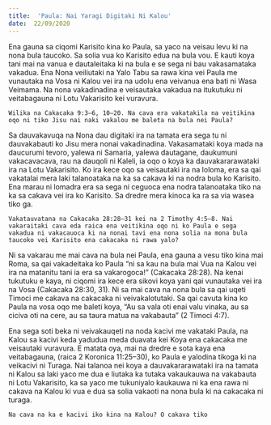 ```yaml
---
title:  'Paula: Nai Yaragi Digitaki Ni Kalou'
date:  22/09/2020
---
```


Ena gauna sa ciqomi Karisito kina ko Paula, sa yaco na veisau levu ki na nona bula taucoko. Sa solia vua ko Karisito edua na bula vou. E kauti koya tani mai na vanua e dautaleitaka ki na bula e se sega ni bau vakasamataka vakadua. Ena Nona veiliutaki na Yalo Tabu sa rawa kina vei Paula me vunautaka na Vosa ni Kalou vei ira na udolu ena veivanua ena bati ni Wasa Veimama. Na nona vakadinadina e veisautaka vakadua na itukutuku ni veitabagauna ni Lotu Vakarisito kei vuravura.

`Wilika na Cakacaka 9:3–6, 10–20. Na cava era vakatakila na veitikina oqo ni tiko Jisu nai naki vakalou me baleta na bula nei Paula?`

Sa dauvakavuqa na Nona dau digitaki ira na tamata era sega tu ni dauvakabauti ko Jisu mera nonai vakadinadina. Vakasamataki koya mada na daucurumi tevoro, yalewa ni Samaria, yalewa dautagane, daukumuni vakacavacava, rau na dauqoli ni Kaleli, ia oqo o koya ka dauvakararawataki ira na Lotu Vakarisito. Ko ira kece oqo sa veisautaki ira na loloma, era sa qai vakatalai mera laki talanoataka na ka sa cakava ki na nodra bula ko Karisito. Ena marau ni lomadra era sa sega ni ceguoca ena nodra talanoataka tiko na ka sa cakava vei ira ko Karisito. Sa dredre mera kinoca ka ra sa via wasea tiko ga.

`Vakatauvatana na Cakacaka 28:28–31 kei na 2 Timothy 4:5–8. Nai vakaraitaki cava eda raica ena veitikina oqo ni ko Paula e sega vakadua ni vakacauoca ki na nonai tavi ena nona solia na mona bula taucoko vei Karisito ena cakacaka ni rawa yalo?`

Ni sa vakarau me mai cava na bula nei Paula, ena gauna a vesu tiko kina mai Roma, sa qai vakadeitaka ko Paula “ni sa kau na bula mai Vua na Kalou vei ira na matanitu tani ia era sa vakarogoca!” (Cakacaka 28:28). Na kenai tukutuku e kaya, ni ciqomi ira kece era sikovi koya yani qai vunautaka vei ira na Vosa (Cakacaka 28:30, 31). Ni sa mai cava na nona bula sa qai uqeti Timoci me cakava na cakacaka ni veivakalotutaki. Sa qai cavuta kina ko Paula na vosa oqo me baleti koya, “Au sa vala oti enai valu vinaka, au sa ciciva oti na cere, au sa taura matua na vakabauta” (2 Timoci 4:7).

Ena sega soti beka ni veivakauqeti na noda kacivi me vakataki Paula, na Kalou sa kacivi keda yadudua meda duavata kei Koya ena cakacaka me veisautaki vuravura. E matata oya, mai na dredre e sota kaya ena veitabagauna, (raica 2 Koronica 11:25–30), ko Paula e yalodina tikoga ki na veikacivi ni Turaga. Nai talanoa nei koya a dauvakararawataki ira na tamata ni Kalou sa laki yaco me dua e liutaka ka tutaka vakaukauwa na vakabauta ni Lotu Vakarisito, ka sa yaco me tukuniyalo kaukauwa ni ka ena rawa ni cakava na Kalou ki vua e dua sa solia vakaoti na nona bula ki na cakacaka ni turaga.

`Na cava na ka e kacivi iko kina na Kalou? O cakava tiko`